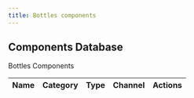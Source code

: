 ```yaml
---
title: Bottles components
---
```


<section class="heading">
	<div class="container large">
		<h1>Components Database</h1>
		<p>Bottles Components</p>
	</div>
</section>

<section class="page">
	<div class="container large">
		<table>
			<thead>
				<tr>
					<th>Name</th>
					<th>Category</th>
					<th>Type</th>
					<th>Channel</th>
					<th>Actions</th>
				</tr>
			</thead>
			<tbody id="components">
			</tbody>
		</table>
	</div>
</section>

<script>
	var table = document.getElementById("components");
	document.addEventListener("DOMContentLoaded", function () {
		fetch('https://raw.githubusercontent.com/bottlesdevs/components/main/index.json')
			.then(res => res.json())
			.then((data) => {
				console.info("Components database index found.");
				for (var item in data) {
					component = data[item];

					var row = table.insertRow(-1);
					var name = row.insertCell(0);
					var category = row.insertCell(1);
					var type = row.insertCell(2);
					var channel = row.insertCell(3);
					var actions = row.insertCell(4);

                    sub_category = component["Sub-category"] ? component["Sub-category"] : "n/a";
                    sub_category_url = component["Sub-category"] ? `/${component["Sub-category"]}` : "";

					name.innerHTML = `<b>${item}</b>`;
					type.innerHTML = sub_category
					channel.innerHTML = component["Channel"];
					category.innerHTML = `<span class="tag tag-${component["Category"]}">${component["Category"]}</span>`;
					actions.innerHTML = `\
						<a href='https://github.com/bottlesdevs/components/blob/main/${component["Category"]}${sub_category_url}/${item}.json'>Details</a> | \
						<a href='https://github.com/bottlesdevs/components/issues/new/choose'>Report problem</a>`;
				}
			})
			.catch(err => {
				console.error("Failed to fetch Components database index!");
				throw err
			});
	});
</script>